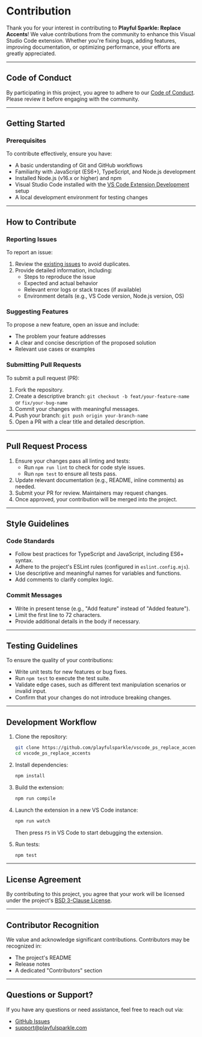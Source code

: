 # Contribution

Thank you for your interest in contributing to **Playful Sparkle: Replace Accents**! We value contributions from the community to enhance this Visual Studio Code extension. Whether you're fixing bugs, adding features, improving documentation, or optimizing performance, your efforts are greatly appreciated.

---

## Code of Conduct

By participating in this project, you agree to adhere to our [Code of Conduct](https://github.com/playfulsparkle/.github/blob/main/CODE_OF_CONDUCT.md). Please review it before engaging with the community.

---

## Getting Started

### Prerequisites

To contribute effectively, ensure you have:

- A basic understanding of Git and GitHub workflows
- Familiarity with JavaScript (ES6+), TypeScript, and Node.js development
- Installed Node.js (v16.x or higher) and npm
- Visual Studio Code installed with the [VS Code Extension Development](https://code.visualstudio.com/api) setup
- A local development environment for testing changes

---

## How to Contribute

### Reporting Issues

To report an issue:

1. Review the [existing issues](https://github.com/playfulsparkle/vscode_ps_replace_accents/issues) to avoid duplicates.
2. Provide detailed information, including:
   - Steps to reproduce the issue
   - Expected and actual behavior
   - Relevant error logs or stack traces (if available)
   - Environment details (e.g., VS Code version, Node.js version, OS)

### Suggesting Features

To propose a new feature, open an issue and include:

- The problem your feature addresses
- A clear and concise description of the proposed solution
- Relevant use cases or examples

### Submitting Pull Requests

To submit a pull request (PR):

1. Fork the repository.
2. Create a descriptive branch:
   `git checkout -b feat/your-feature-name` or `fix/your-bug-name`
3. Commit your changes with meaningful messages.
4. Push your branch:
   `git push origin your-branch-name`
5. Open a PR with a clear title and detailed description.

---

## Pull Request Process

1. Ensure your changes pass all linting and tests:
   - Run `npm run lint` to check for code style issues.
   - Run `npm test` to ensure all tests pass.
2. Update relevant documentation (e.g., README, inline comments) as needed.
3. Submit your PR for review. Maintainers may request changes.
4. Once approved, your contribution will be merged into the project.

---

## Style Guidelines

### Code Standards

- Follow best practices for TypeScript and JavaScript, including ES6+ syntax.
- Adhere to the project's ESLint rules (configured in `eslint.config.mjs`).
- Use descriptive and meaningful names for variables and functions.
- Add comments to clarify complex logic.

### Commit Messages

- Write in present tense (e.g., "Add feature" instead of "Added feature").
- Limit the first line to 72 characters.
- Provide additional details in the body if necessary.

---

## Testing Guidelines

To ensure the quality of your contributions:

- Write unit tests for new features or bug fixes.
- Run `npm test` to execute the test suite.
- Validate edge cases, such as different text manipulation scenarios or invalid input.
- Confirm that your changes do not introduce breaking changes.

---

## Development Workflow

1. Clone the repository:
   ```bash
   git clone https://github.com/playfulsparkle/vscode_ps_replace_accents.git
   cd vscode_ps_replace_accents
   ```
2. Install dependencies:
   ```bash
   npm install
   ```
3. Build the extension:
   ```bash
   npm run compile
   ```
4. Launch the extension in a new VS Code instance:
   ```bash
   npm run watch
   ```
   Then press `F5` in VS Code to start debugging the extension.

5. Run tests:
   ```bash
   npm test
   ```

---

## License Agreement

By contributing to this project, you agree that your work will be licensed under the project's [BSD 3-Clause License](LICENSE).

---

## Contributor Recognition

We value and acknowledge significant contributions. Contributors may be recognized in:

- The project's README
- Release notes
- A dedicated "Contributors" section

---

## Questions or Support?

If you have any questions or need assistance, feel free to reach out via:

- [GitHub Issues](https://github.com/playfulsparkle/vscode_ps_replace_accents/issues)
- [support@playfulsparkle.com](mailto:support@playfulsparkle.com)
